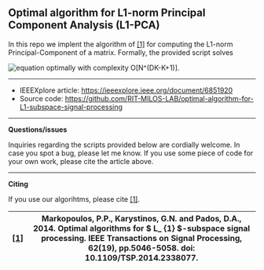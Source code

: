 ## Optimal algorithm for L1-norm Principal Component Analysis (L1-PCA)

In this repo we implent the algorithm of [[1]](https://ieeexplore.ieee.org/document/6851920) for computing the L1-norm Principal-Component of a matrix. 
Formally, the provided script solves 

![equation](https://latex.codecogs.com/svg.image?\mathbf{Q}_{L1}&space;=&space;\underset{\mathbf{Q}&space;\in&space;\mathbb{R}^{D\times&space;K},&space;\mathbf{Q}^T\mathbf{Q}&space;=&space;\mathbf{I}_{K}&space;}{\rm&space;argmax}&space;||\mathbf{Q}^T&space;\mathbf{X}||_{1,1})
optimally with complexity O[N^(DK-K+1)].

---
* IEEEXplore article: https://ieeexplore.ieee.org/document/6851920
* Source code: https://github.com/RIT-MILOS-LAB/optimal-algorithm-for-L1-subspace-signal-processing
---
**Questions/issues**

Inquiries regarding the scripts provided below are cordially welcome. In case you spot a bug, please let me know. If you use some piece of code for your own work, please cite the article above.

---
**Citing**

If you use our algorihtms, please cite [[1]](https://ieeexplore.ieee.org/document/6851920).

|[[1]](https://ieeexplore.ieee.org/document/6851920)|Markopoulos, P.P., Karystinos, G.N. and Pados, D.A., 2014. Optimal algorithms for $ L_ {1} $-subspace signal processing. IEEE Transactions on Signal Processing, 62(19), pp.5046-5058. doi: 10.1109/TSP.2014.2338077.|
|-----|--------|
